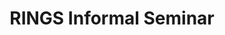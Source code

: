 ---
title: RINGS Informal Seminar
type: landing

sections:
  - block: collection
    id: post
    content:
      title: RINGS Informal Seminar
      subtitle: ''
      text: ''
      # Choose how many pages you would like to display (0 = all pages)
      count: 0
      # Filter on criteria
      filters:
        # The folders to display content from
        folders:
          - events
        author: ""
        category: ""
        tag: ""
        publication_type: ""
        featured_only: false
        exclude_featured: false
        exclude_future: false
        exclude_past: false
      # Field to sort by, such as Date or Title
      sort_by: 'date'
      sort_ascending: false
    design:
      # Choose a listing view
      view: compact
---